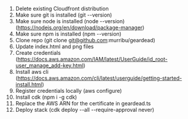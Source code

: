 1. Delete existing Cloudfront distribution
1. Make sure git is installed (git --version)
1. Make sure node is installed (node --version) (https://nodejs.org/en/download/package-manager)
1. Make sure npm is installed (npm --version)
1. Clone repo (git clone git@github.com:murribu/geardead)
1. Update index.html and png files
1. Create credentials (https://docs.aws.amazon.com/IAM/latest/UserGuide/id_root-user_manage_add-key.html)
1. Install aws cli (https://docs.aws.amazon.com/cli/latest/userguide/getting-started-install.html)
1. Register credentials locally (aws configure)
1. Install cdk (npm i -g cdk)
1. Replace the AWS ARN for the certificate in geardead.ts
1. Deploy stack (cdk deploy --all --require-approval never)
